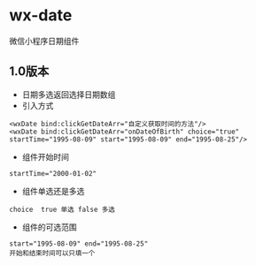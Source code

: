 # wx-date
微信小程序日期组件
## 1.0版本
- 日期多选返回选择日期数组
- 引入方式
```
<wxDate bind:clickGetDateArr="自定义获取时间的方法"/>
<wxDate bind:clickGetDateArr="onDateOfBirth" choice="true" startTime="1995-08-09" start="1995-08-09" end="1995-08-25"/>
```
- 组件开始时间
```
startTime="2000-01-02"
```
- 组件单选还是多选
```
choice  true 单选 false 多选
```
- 组件的可选范围
```
start="1995-08-09" end="1995-08-25"
开始和结束时间可以只填一个
```
